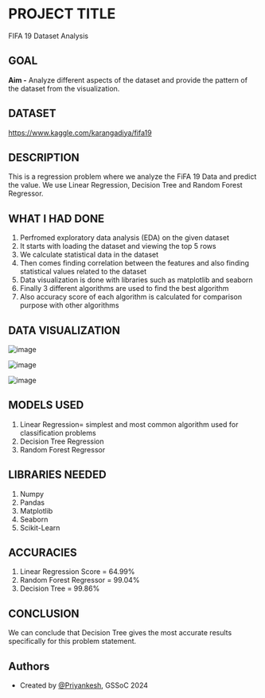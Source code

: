 # PROJECT TITLE

FIFA 19 Dataset Analysis

## GOAL

**Aim -** Analyze different aspects of the dataset and provide the pattern of the dataset from the visualization.

## DATASET

https://www.kaggle.com/karangadiya/fifa19

## DESCRIPTION

This is a regression problem where we analyze the FiFA 19 Data and predict the value. We use Linear Regression, Decision Tree  and Random Forest Regressor.

## WHAT I HAD DONE

1. Perfromed exploratory data analysis (EDA) on the given dataset
2. It starts with loading the dataset and viewing the top 5 rows
3. We calculate statistical data in the dataset
4. Then comes finding correlation between the features and also finding statistical values related to the dataset
5. Data visualization is done with libraries such as matplotlib and seaborn
6. Finally 3 different algorithms are used to find the best algorithm 
7. Also accuracy score of each algorithm is calculated for comparison purpose with other algorithms

## DATA VISUALIZATION

![image](https://user-images.githubusercontent.com/78292851/154267611-e086ea34-8c1a-4d24-98df-9c5a2df7d4ed.png)

![image](https://user-images.githubusercontent.com/78292851/154267654-ce055236-da81-4c77-ab20-e1bab346746a.png)

![image](https://user-images.githubusercontent.com/78292851/154267682-5b640296-d9ec-4815-bc96-5d7db0ab9c7e.png)



## MODELS USED

1. Linear Regression= simplest and most common algorithm used for classification problems
2. Decision Tree Regression
3. Random Forest Regressor


## LIBRARIES NEEDED

1. Numpy
2. Pandas
3. Matplotlib
4. Seaborn
5. Scikit-Learn

## ACCURACIES

1. Linear Regression Score = 64.99%
2. Random Forest Regressor = 99.04%
3. Decision Tree  = 99.86%

## CONCLUSION

We can conclude that Decision Tree gives the most accurate results specifically for this problem statement.

## Authors 

- Created by [@Priyankesh](https://github.com/priyankeshh), GSSoC 2024